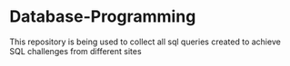 # Database-Programming
This repository is being used to collect all sql queries created to achieve SQL challenges from different sites
